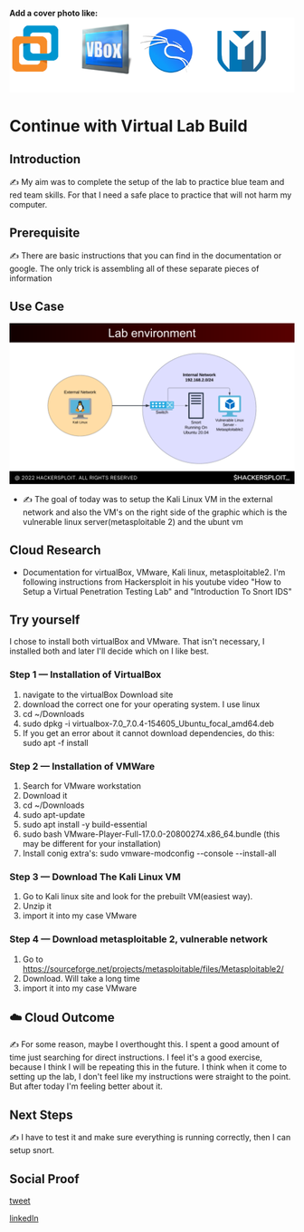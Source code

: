 **Add a cover photo like:**
![lab](lab.png)

# Continue with Virtual Lab Build

## Introduction

✍️ My aim was to complete the setup of the lab to practice blue team and red team skills. For that I need a safe place to practice that will not harm my computer.

## Prerequisite

✍️ There are basic instructions that you can find in the documentation or google. The only trick is assembling all of these separate pieces of information

## Use Case

![lab setup](snort_lab.png)

- ✍️ The goal of today was to setup the Kali Linux VM in the external network and also the VM's on the right side of the graphic which is the vulnerable linux server(metasploitable 2) and the ubunt vm

## Cloud Research

- Documentation for virtualBox, VMware, Kali linux, metasploitable2. I'm following instructions from Hackersploit in his youtube video "How to Setup a Virtual Penetration Testing Lab" and "Introduction To Snort IDS"

## Try yourself
I chose to install both virtualBox and VMware. That isn't necessary, I installed both and later I'll decide which on I like best.

### Step 1 — Installation of VirtualBox

1. navigate to the virtualBox Download site
2. download the correct one for your operating system. I use linux
3. cd ~/Downloads
4. sudo dpkg -i virtualbox-7.0_7.0.4-154605_Ubuntu_focal_amd64.deb
5. If you get an error about it cannot download dependencies, do this: 
sudo apt -f install


### Step 2 — Installation of VMWare
1. Search for VMware workstation
2. Download it
3. cd ~/Downloads
4. sudo apt-update
5. sudo apt install -y build-essential
6. sudo bash VMware-Player-Full-17.0.0-20800274.x86_64.bundle (this may be different for your installation)
7. Install conig extra's:  sudo vmware-modconfig --console --install-all



### Step 3 — Download The Kali Linux VM

1. Go to Kali linux site and look for the prebuilt VM(easiest way).
2. Unzip it
3. import it into my case VMware 

### Step 4 — Download metasploitable 2, vulnerable network

1. Go to https://sourceforge.net/projects/metasploitable/files/Metasploitable2/
2. Download. Will take a long time
3. import it into my case VMware 

## ☁️ Cloud Outcome

✍️ For some reason, maybe I overthought this. I spent a good amount of time just searching for direct instructions. I feel it's a good exercise, because I think I will be repeating this in the future. I think when it come to setting up the lab, I don't feel like my instructions were straight to the point. But after today I'm feeling better about it.

## Next Steps

✍️ I have to test it and make sure everything is running correctly, then I can setup snort.

## Social Proof


[tweet](https://twitter.com/DemianJennings/status/1594809085530087426)

[linkedIn](https://www.linkedin.com/posts/demian-jennings_100daysofcloud-penetrationtesting-linux-activity-7000576621027934208-uutg?utm_source=share&utm_medium=member_desktop)
